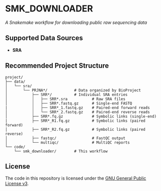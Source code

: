 # SMK_DOWNLOADER

*A Snakemake workflow for downloading public raw sequencing data*

## Supported Data Sources

- **SRA**

## Recommended Project Structure

```
project/
├── data/
│   └── sra/
│       └── PRJNA*/            # Data organized by BioProject
│           ├── SRR*/          # Individual SRA entries
│           │   ├── SRR*.sra           # Raw SRA files
│           │   ├── SRR*.fastq.gz      # Single-end FASTQ
|           │   ├── SRR*_1.fastq.gz    # Paired-end forward reads
│           │   └── SRR*_2.fastq.gz    # Paired-end reverse reads
│           ├── SRR*.fq.gz             # Symbolic links (single-end)
|           ├── SRR*_R1.fq.gz          # Symbolic links (paired forward)
│           ├── SRR*_R2.fq.gz          # Symbolic links (paired reverse)
│           ├── fastqc/                # FastQC output
│           └── multiqc/               # MultiQC reports
└── code/
    └── smk_downloader/        # This workflow
```

## License

The code in this repository is licensed under the [GNU General Public License v3](http://www.gnu.org/licenses/gpl-3.0.html).
